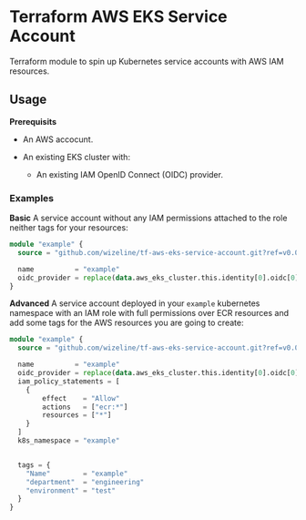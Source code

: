 # Terraform AWS EKS Service Account

Terraform module to spin up Kubernetes service accounts with AWS IAM resources.

## Usage

**Prerequisits**
* An AWS accocunt.

* An existing EKS cluster with:
    
    * An existing IAM OpenID Connect (OIDC) provider.

### Examples

**Basic**
A service account without any IAM permissions attached to the role neither tags for your resources:

```terraform
module "example" {
  source = "github.com/wizeline/tf-aws-eks-service-account.git?ref=v0.0.1"

  name          = "example"
  oidc_provider = replace(data.aws_eks_cluster.this.identity[0].oidc[0].issuer, "https://", "")
}
```

**Advanced**
A service account deployed in your `example` kubernetes namespace with an IAM role with full permissions over ECR resources and add some tags for the AWS resources you are going to create:

```terraform
module "example" {
  source = "github.com/wizeline/tf-aws-eks-service-account.git?ref=v0.0.1"

  name          = "example"
  oidc_provider = replace(data.aws_eks_cluster.this.identity[0].oidc[0].issuer, "https://", "")
  iam_policy_statements = [
    {
        effect    = "Allow"
        actions   = ["ecr:*"]
        resources = ["*"]
    }
  ]
  k8s_namespace = "example"


  tags = {
    "Name"        = "example"
    "department"  = "engineering"
    "environment" = "test"
  }
}
```
